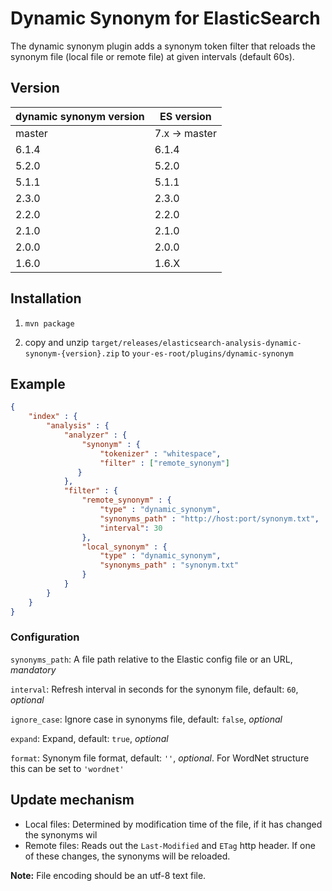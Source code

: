 # Dynamic Synonym for ElasticSearch

The dynamic synonym plugin adds a synonym token filter that reloads the synonym file (local file or remote file) at given intervals (default 60s).

## Version

dynamic synonym version | ES version
-----------|-----------
master| 7.x -> master
6.1.4 |	6.1.4
5.2.0 |	5.2.0
5.1.1 |	5.1.1
2.3.0 | 2.3.0
2.2.0 | 2.2.0
2.1.0 | 2.1.0
2.0.0 | 2.0.0 
1.6.0 | 1.6.X

## Installation

1. `mvn package`

2. copy and unzip `target/releases/elasticsearch-analysis-dynamic-synonym-{version}.zip` to `your-es-root/plugins/dynamic-synonym`

## Example

```json
{
	"index" : {
	    "analysis" : {
	        "analyzer" : {
	            "synonym" : {
	                "tokenizer" : "whitespace",
	                "filter" : ["remote_synonym"]
 	           }
	        },
	        "filter" : {
	            "remote_synonym" : {
	                "type" : "dynamic_synonym",
	                "synonyms_path" : "http://host:port/synonym.txt",
	                "interval": 30
	            },
	            "local_synonym" : {
	                "type" : "dynamic_synonym",
	                "synonyms_path" : "synonym.txt"
	            }
	        }
	    }
	}
}
```
### Configuration

`synonyms_path`: A file path relative to the Elastic config file or an URL, *mandatory*

`interval`: Refresh interval in seconds for the synonym file, default: `60`, *optional*

`ignore_case`: Ignore case in synonyms file, default: `false`, *optional*

`expand`: Expand, default: `true`, *optional* 

`format`: Synonym file format, default: `''`, *optional*. For WordNet structure this can be set to `'wordnet'`


## Update mechanism

* Local files: Determined by modification time of the file, if it has changed the synonyms wil
* Remote files: Reads out the `Last-Modified` and `ETag` http header. If one of these changes, the synonyms will be reloaded. 

**Note:** File encoding should be an utf-8 text file. 
